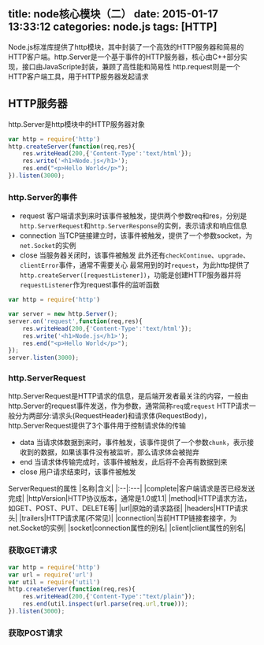 title: node核心模块（二）
date: 2015-01-17 13:33:12
categories: node.js
tags: [HTTP]
---
Node.js标准库提供了http模块，其中封装了一个高效的HTTP服务器和简易的HTTP客户端。http.Server是一个基于事件的HTTP服务器，核心由C++部分实现，接口由JavaScripte封装，兼顾了高性能和简易性
http.request则是一个HTTP客户端工具，用于HTTP服务器发起请求
<!--more-->
## HTTP服务器
http.Server是http模块中的HTTP服务器对象
```js
var http = require('http')
http.createServer(function(req,res){
	res.writeHead(200,{'Content-Type':'text/html'});
	res.write('<h1>Node.js</h1>');
	res.end("<p>Hello World</p>");
}).listen(3000);
```
### http.Server的事件
- request 客户端请求到来时该事件被触发，提供两个参数req和res，分别是`http.ServerRequest`和`http.ServerResponse`的实例，表示请求和响应信息
- connection 当TCP链接建立时，该事件被触发，提供了一个参数socket，为`net.Socket`的实例
- close 当服务器关闭时，该事件被触发
此外还有`checkContinue`、`upgrade`、`clientError`事件，通常不需要关心
最常用到的时`request`，为此http提供了`http.createServer([requestListener])`，功能是创建HTTP服务器并将`requestListener`作为request事件的监听函数
```js
var http = require('http')

var server = new http.Server();
server.on('request',function(req,res){
	res.writeHead(200,{'Content-Type':'text/html'});
	res.write('<h1>Node.js</h1>');
	res.end("<p>Hello World</p>");
});
server.listen(3000);
```
### http.ServerRequest
http.ServerRequest是HTTP请求的信息，是后端开发者最关注的内容，一般由http.Server的request事件发送，作为参数，通常简称`req`或`request`
HTTP请求一般分为两部分:请求头(RequestHeader)和请求体(RequestBody)，http.ServerRequest提供了3个事件用于控制请求体的传输
- data 当请求体数据到来时，事件触发，该事件提供了一个参数`chunk`，表示接收到的数据，如果该事件没有被监听，那么请求体会被抛弃
- end 当请求体传输完成时，该事件被触发，此后将不会再有数据到来
- close 用户请求结束时，该事件被触发

ServerRequest的属性
|名称|含义|
|:--|:---|
|complete|客户端请求是否已经发送完成|
|httpVersion|HTTP协议版本，通常是1.0或1.1|
|method|HTTP请求方法，如GET、POST、PUT、DELETE等|
|url|原始的请求路径|
|headers|HTTP请求头|
|trailers|HTTP请求尾(不常见)|
|connection|当前HTTP链接套接字，为net.Socket的实例|
|socket|connection属性的别名|
|client|client属性的别名|
### 获取GET请求
```js
var http = require('http')
var url = require('url')
var util = require('util')
http.createServer(function(req,res){
	res.writeHead(200,{'Content-Type':"text/plain"});
	res.end(util.inspect(url.parse(req.url,true)));
}).listen(3000);
```
### 获取POST请求
```js

```